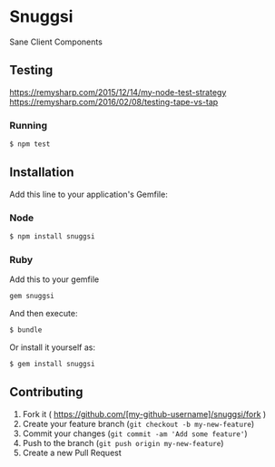 # Snuggsi
Sane Client Components

## Testing
https://remysharp.com/2015/12/14/my-node-test-strategy
https://remysharp.com/2016/02/08/testing-tape-vs-tap

### Running
```bash
$ npm test
```

## Installation

Add this line to your application's Gemfile:

### Node
```bash
$ npm install snuggsi
```

### Ruby
Add this to your gemfile
```bash
gem snuggsi
```

And then execute:
```bash
$ bundle
```

Or install it yourself as:
```bash
$ gem install snuggsi
```

## Contributing

1. Fork it ( https://github.com/[my-github-username]/snuggsi/fork )
2. Create your feature branch (`git checkout -b my-new-feature`)
3. Commit your changes (`git commit -am 'Add some feature'`)
4. Push to the branch (`git push origin my-new-feature`)
5. Create a new Pull Request
